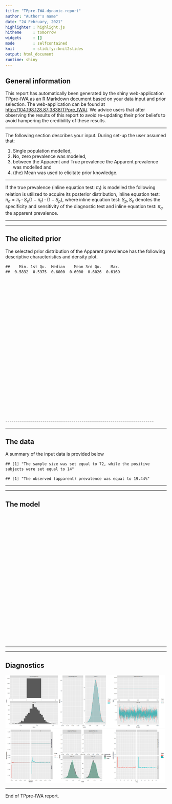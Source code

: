 ```yaml
---
title: "TPpre-IWA-dynamic-report"
author: "Author's name"
date: "24 February, 2021"
highlighter : highlight.js
hitheme     : tomorrow
widgets     : []
mode        : selfcontained
knit        : slidify::knit2slides
output: html_document
runtime: shiny
---
```





## General information

This report has automatically been generated by the shiny web-application TPpre-IWA as an R Markdown document based on your data input and prior selection. The web-application can be found at <http://104.198.128.87:3838/TPpre_IWA/>. We advice users that after observing the results of this report to avoid re-updating their prior beliefs to avoid hampering the credibility of these results.

------------------------------------------------------------------------

The following section describes your input. During set-up the user assumed that:

1.  Single population modelled,
2.  No, zero prevalence was modeled,
3.  between the Apparent and True prevalence the Apparent prevalence was modelled and
4.  (the) Mean was used to elicitate prior knowledge.

------------------------------------------------------------------------

If the true prevalence (inline equation test: $\pi_{t}$) is modelled the following relation is utilized to acquire its posterior distribution, inline equation test: $\pi_{a} = \pi_{t}\cdot S_{e}(1-\pi_{t})\cdot (1-S_{p})$, where inline equation test: $S_{p},S_{e}$ denotes the specificity and sensitivity of the diagnostic test and inline equation test: $\pi_{a}$ the apparent prevalence.

------------------------------------------------------------------------

------------------------------------------------------------------------

## The elicited prior

The selected prior distribution of the Apparent prevalence has the following descriptive characteristics and density plot.


```
##    Min. 1st Qu.  Median    Mean 3rd Qu.    Max. 
##  0.5832  0.5975  0.6000  0.6000  0.6026  0.6169
```

<!--html_preserve--><div id="outb06401ac1adb91a6" style="width:100%; height:400px; " class="plotly html-widget html-widget-output shiny-report-size"></div><!--/html_preserve-->
<br>
<br>
------------------------------------------------------------------------

------------------------------------------------------------------------

## The data

A summary of the input data is provided below


```
## [1] "The sample size was set equal to 72, while the positive subjects were set equal to 14"
```

```
## [1] "The observed (apparent) prevalence was equal to 19.44%"
```
------------------------------------------------------------------------

------------------------------------------------------------------------

## The model

<!--html_preserve--><div id="outead5e2ae9d94c8c8" style="width:100%; height:400px; " class="plotly html-widget html-widget-output shiny-report-size"></div><!--/html_preserve-->




------------------------------------------------------------------------

------------------------------------------------------------------------

## Diagnostics

<img src="figure/figures-side-1.png" title="plot of chunk figures-side" alt="plot of chunk figures-side" width="33%" /><img src="figure/figures-side-2.png" title="plot of chunk figures-side" alt="plot of chunk figures-side" width="33%" /><img src="figure/figures-side-3.png" title="plot of chunk figures-side" alt="plot of chunk figures-side" width="33%" /><img src="figure/figures-side-4.png" title="plot of chunk figures-side" alt="plot of chunk figures-side" width="33%" /><img src="figure/figures-side-5.png" title="plot of chunk figures-side" alt="plot of chunk figures-side" width="33%" /><img src="figure/figures-side-6.png" title="plot of chunk figures-side" alt="plot of chunk figures-side" width="33%" />

------------------------------------------------------------------------

End of TPpre-IWA report.

